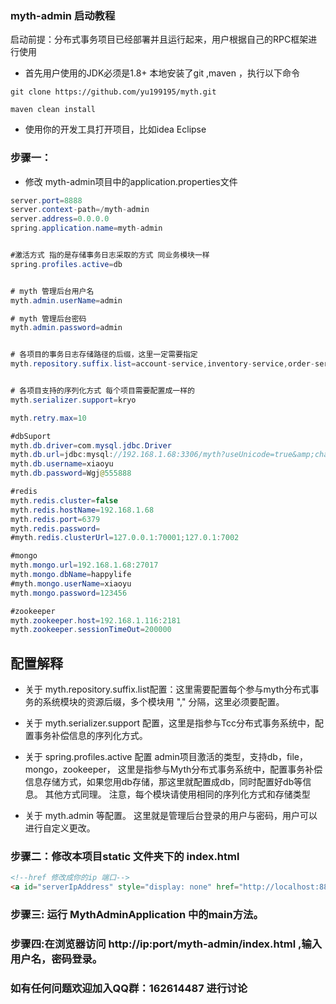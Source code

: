 



### myth-admin 启动教程
启动前提：分布式事务项目已经部署并且运行起来，用户根据自己的RPC框架进行使用

* 首先用户使用的JDK必须是1.8+  本地安装了git ,maven ，执行以下命令

```
git clone https://github.com/yu199195/myth.git

maven clean install
```

* 使用你的开发工具打开项目，比如idea Eclipse

### 步骤一：
* 修改  myth-admin项目中的application.properties文件

```java
server.port=8888
server.context-path=/myth-admin
server.address=0.0.0.0
spring.application.name=myth-admin


#激活方式 指的是存储事务日志采取的方式 同业务模块一样
spring.profiles.active=db


# myth 管理后台用户名
myth.admin.userName=admin

# myth 管理后台密码
myth.admin.password=admin


# 各项目的事务日志存储路径的后缀，这里一定需要指定
myth.repository.suffix.list=account-service,inventory-service,order-service


# 各项目支持的序列化方式 每个项目需要配置成一样的
myth.serializer.support=kryo

myth.retry.max=10

#dbSuport
myth.db.driver=com.mysql.jdbc.Driver
myth.db.url=jdbc:mysql://192.168.1.68:3306/myth?useUnicode=true&amp;characterEncoding=utf8
myth.db.username=xiaoyu
myth.db.password=Wgj@555888

#redis
myth.redis.cluster=false
myth.redis.hostName=192.168.1.68
myth.redis.port=6379
myth.redis.password=
#myth.redis.clusterUrl=127.0.0.1:70001;127.0.1:7002

#mongo
myth.mongo.url=192.168.1.68:27017
myth.mongo.dbName=happylife
#myth.mongo.userName=xiaoyu
myth.mongo.password=123456

#zookeeper
myth.zookeeper.host=192.168.1.116:2181
myth.zookeeper.sessionTimeOut=200000
```


## 配置解释

* 关于 myth.repository.suffix.list配置：这里需要配置每个参与myth分布式事务的系统模块的资源后缀，多个模块用 "," 分隔，这里必须要配置。

* 关于 myth.serializer.support 配置，这里是指参与Tcc分布式事务系统中，配置事务补偿信息的序列化方式。

* 关于 spring.profiles.active 配置 admin项目激活的类型，支持db，file，mongo，zookeeper，
  这里是指参与Myth分布式事务系统中，配置事务补偿信息存储方式，如果您用db存储，那这里就配置成db，同时配置好db等信息。 其他方式同理。 注意，每个模块请使用相同的序列化方式和存储类型

* 关于 myth.admin 等配置。 这里就是管理后台登录的用户与密码，用户可以进行自定义更改。


### 步骤二：修改本项目static 文件夹下的 index.html

```html
<!--href 修改成你的ip 端口-->
<a id="serverIpAddress" style="display: none" href="http://localhost:8888/admin">
```


### 步骤三: 运行 MythAdminApplication 中的main方法。


### 步骤四:在浏览器访问  http://ip:port/myth-admin/index.html  ,输入用户名，密码登录。







### 如有任何问题欢迎加入QQ群：162614487 进行讨论